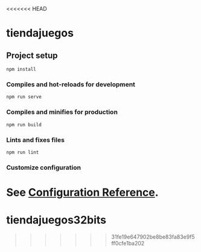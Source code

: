<<<<<<< HEAD
# tiendajuegos

## Project setup
```
npm install
```

### Compiles and hot-reloads for development
```
npm run serve
```

### Compiles and minifies for production
```
npm run build
```

### Lints and fixes files
```
npm run lint
```

### Customize configuration
See [Configuration Reference](https://cli.vuejs.org/config/).
=======
# tiendajuegos32bits
>>>>>>> 31fe19e647902be8be83fa83e9f5ff0cfe1ba202
